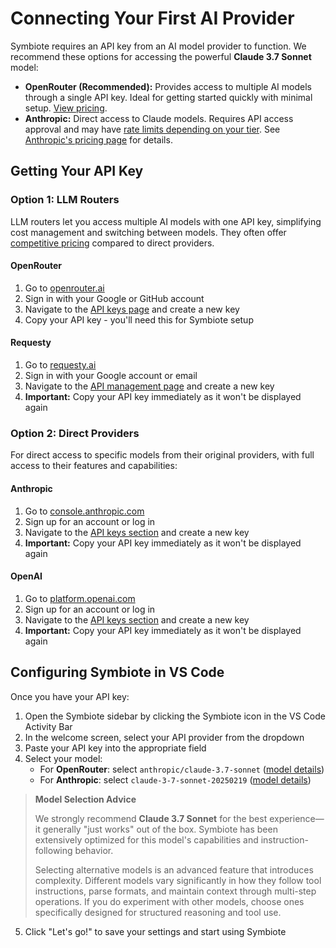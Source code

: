 # Connecting Your First AI Provider

Symbiote requires an API key from an AI model provider to function. We recommend these options for accessing the powerful **Claude 3.7 Sonnet** model:

* **OpenRouter (Recommended):** Provides access to multiple AI models through a single API key. Ideal for getting started quickly with minimal setup. [View pricing](https://openrouter.ai/models?order=pricing-low-to-high).
* **Anthropic:** Direct access to Claude models. Requires API access approval and may have [rate limits depending on your tier](https://docs.anthropic.com/en/api/rate-limits#requirements-to-advance-tier). See [Anthropic's pricing page](https://www.anthropic.com/pricing#anthropic-api) for details.

## Getting Your API Key

### Option 1: LLM Routers

LLM routers let you access multiple AI models with one API key, simplifying cost management and switching between models. They often offer [competitive pricing](https://openrouter.ai/models?order=pricing-low-to-high) compared to direct providers.

#### OpenRouter

1. Go to [openrouter.ai](https://openrouter.ai/)
2. Sign in with your Google or GitHub account
3. Navigate to the [API keys page](https://openrouter.ai/keys) and create a new key
4. Copy your API key - you'll need this for Symbiote setup

#### Requesty

1. Go to [requesty.ai](https://requesty.ai/)
2. Sign in with your Google account or email
3. Navigate to the [API management page](https://app.requesty.ai/manage-api) and create a new key
4. **Important:** Copy your API key immediately as it won't be displayed again

### Option 2: Direct Providers

For direct access to specific models from their original providers, with full access to their features and capabilities:

#### Anthropic

1. Go to [console.anthropic.com](https://console.anthropic.com/)
2. Sign up for an account or log in
3. Navigate to the [API keys section](https://console.anthropic.com/settings/keys) and create a new key
4. **Important:** Copy your API key immediately as it won't be displayed again

#### OpenAI

1. Go to [platform.openai.com](https://platform.openai.com/)
2. Sign up for an account or log in
3. Navigate to the [API keys section](https://platform.openai.com/api-keys) and create a new key
4. **Important:** Copy your API key immediately as it won't be displayed again

## Configuring Symbiote in VS Code

Once you have your API key:

1. Open the Symbiote sidebar by clicking the Symbiote icon in the VS Code Activity Bar
2. In the welcome screen, select your API provider from the dropdown
3. Paste your API key into the appropriate field
4. Select your model:
   * For **OpenRouter**: select `anthropic/claude-3.7-sonnet` ([model details](https://openrouter.ai/anthropic/claude-3.7-sonnet))
   * For **Anthropic**: select `claude-3-7-sonnet-20250219` ([model details](https://www.anthropic.com/pricing#anthropic-api))

> **Model Selection Advice**
>
> We strongly recommend **Claude 3.7 Sonnet** for the best experience—it generally "just works" out of the box. Symbiote has been extensively optimized for this model's capabilities and instruction-following behavior.
>
> Selecting alternative models is an advanced feature that introduces complexity. Different models vary significantly in how they follow tool instructions, parse formats, and maintain context through multi-step operations. If you do experiment with other models, choose ones specifically designed for structured reasoning and tool use.

5. Click "Let's go!" to save your settings and start using Symbiote
